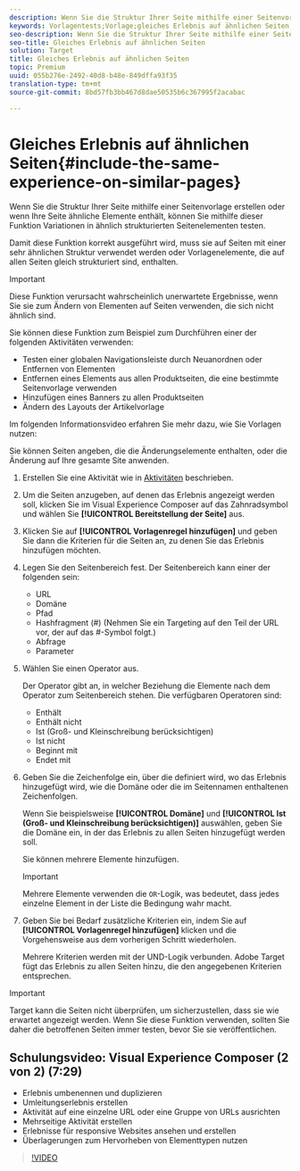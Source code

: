 ```yaml
---
description: Wenn Sie die Struktur Ihrer Seite mithilfe einer Seitenvorlage erstellen oder wenn Ihre Seite ähnliche Elemente enthält, können Sie mithilfe dieser Funktion Variationen in ähnlich strukturierten Seitenelementen testen.
keywords: Vorlagentests;Vorlage;gleiches Erlebnis auf ähnlichen Seiten;Vorlagentest
seo-description: Wenn Sie die Struktur Ihrer Seite mithilfe einer Seitenvorlage erstellen oder wenn Ihre Seite ähnliche Elemente enthält, können Sie mithilfe dieser Funktion Variationen in ähnlich strukturierten Seitenelementen testen.
seo-title: Gleiches Erlebnis auf ähnlichen Seiten
solution: Target
title: Gleiches Erlebnis auf ähnlichen Seiten
topic: Premium
uuid: 055b276e-2492-40d8-b48e-849dffa93f35
translation-type: tm+mt
source-git-commit: 8bd57fb3bb467d8dae50535b6c367995f2acabac

---
```



# Gleiches Erlebnis auf ähnlichen Seiten{#include-the-same-experience-on-similar-pages}

Wenn Sie die Struktur Ihrer Seite mithilfe einer Seitenvorlage erstellen oder wenn Ihre Seite ähnliche Elemente enthält, können Sie mithilfe dieser Funktion Variationen in ähnlich strukturierten Seitenelementen testen.

Damit diese Funktion korrekt ausgeführt wird, muss sie auf Seiten mit einer sehr ähnlichen Struktur verwendet werden oder Vorlagenelemente, die auf allen Seiten gleich strukturiert sind, enthalten.

>[!IMPORTANT]
>
>Diese Funktion verursacht wahrscheinlich unerwartete Ergebnisse, wenn Sie sie zum Ändern von Elementen auf Seiten verwenden, die sich nicht ähnlich sind.

Sie können diese Funktion zum Beispiel zum Durchführen einer der folgenden Aktivitäten verwenden:

* Testen einer globalen Navigationsleiste durch Neuanordnen oder Entfernen von Elementen
* Entfernen eines Elements aus allen Produktseiten, die eine bestimmte Seitenvorlage verwenden
* Hinzufügen eines Banners zu allen Produktseiten
* Ändern des Layouts der Artikelvorlage

Im folgenden Informationsvideo erfahren Sie mehr dazu, wie Sie Vorlagen nutzen:

Sie können Seiten angeben, die die Änderungselemente enthalten, oder die Änderung auf Ihre gesamte Site anwenden.

1. Erstellen Sie eine Aktivität wie in [Aktivitäten](../../c-activities/activities.md#concept_D317A95A1AB54674BA7AB65C7985BA03) beschrieben.
1. Um die Seiten anzugeben, auf denen das Erlebnis angezeigt werden soll, klicken Sie im Visual Experience Composer auf das Zahnradsymbol und wählen Sie **[!UICONTROL Bereitstellung der Seite]** aus.
1. Klicken Sie auf **[!UICONTROL Vorlagenregel hinzufügen]** und geben Sie dann die Kriterien für die Seiten an, zu denen Sie das Erlebnis hinzufügen möchten.

1. Legen Sie den Seitenbereich fest. Der Seitenbereich kann einer der folgenden sein:

   * URL
   * Domäne
   * Pfad
   * Hashfragment (#) (Nehmen Sie ein Targeting auf den Teil der URL vor, der auf das #-Symbol folgt.)
   * Abfrage
   * Parameter

1. Wählen Sie einen Operator aus.

   Der Operator gibt an, in welcher Beziehung die Elemente nach dem Operator zum Seitenbereich stehen. Die verfügbaren Operatoren sind:

   * Enthält
   * Enthält nicht
   * Ist (Groß- und Kleinschreibung berücksichtigen)
   * Ist nicht
   * Beginnt mit
   * Endet mit

1. Geben Sie die Zeichenfolge ein, über die definiert wird, wo das Erlebnis hinzugefügt wird, wie die Domäne oder die im Seitennamen enthaltenen Zeichenfolgen.

   Wenn Sie beispielsweise **[!UICONTROL Domäne]** und **[!UICONTROL Ist (Groß- und Kleinschreibung berücksichtigen)]** auswählen, geben Sie die Domäne ein, in der das Erlebnis zu allen Seiten hinzugefügt werden soll.

   Sie können mehrere Elemente hinzufügen.

   >[!IMPORTANT]
   >
   >Mehrere Elemente verwenden die `OR`-Logik, was bedeutet, dass jedes einzelne Element in der Liste die Bedingung wahr macht.

1. Geben Sie bei Bedarf zusätzliche Kriterien ein, indem Sie auf **[!UICONTROL Vorlagenregel hinzufügen]** klicken und die Vorgehensweise aus dem vorherigen Schritt wiederholen.

   Mehrere Kriterien werden mit der UND-Logik verbunden. Adobe Target fügt das Erlebnis zu allen Seiten hinzu, die den angegebenen Kriterien entsprechen.

>[!IMPORTANT]
>
> Target kann die Seiten nicht überprüfen, um sicherzustellen, dass sie wie erwartet angezeigt werden. Wenn Sie diese Funktion verwenden, sollten Sie daher die betroffenen Seiten immer testen, bevor Sie sie veröffentlichen.

## Schulungsvideo: Visual Experience Composer (2 von 2) (7:29)

* Erlebnis umbenennen und duplizieren
* Umleitungserlebnis erstellen
* Aktivität auf eine einzelne URL oder eine Gruppe von URLs ausrichten
* Mehrseitige Aktivität erstellen
* Erlebnisse für responsive Websites ansehen und erstellen
* Überlagerungen zum Hervorheben von Elementtypen nutzen

>[!VIDEO](https://video.tv.adobe.com/v/17401?captions=ger)